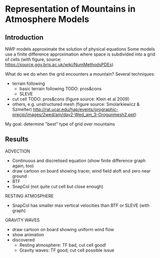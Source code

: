 Representation of Mountains in Atmosphere Models
================================================

Introduction
------------
NWP models approximate the solution of physical equations
Some models use a finite difference approximation where space is subdivided into a grid of cells
  (with figure, source: https://source.ggy.bris.ac.uk/wiki/NumMethodsPDEs)

What do we do when the grid encounters a mountain?  Several techniques:
- terrain following
  - basic terrain following
  TODO: pros&cons
  - SLEVE
- cut cell
  TODO: pros&cons
  (figure source: Klein et al 2009)
- others, e.g. unstructured mesh
  (figure source: Smolarkiewicz & Szmelter) http://ral.ucar.edu/hap/events/orographic-precip/images/2wed/am/day2-Wed_am_3-Orogunmesh2.ppt)

My goal: determine "best" type of grid over mountains

Results
-------
ADVECTION
- Continuous and discretised equation (show finite difference graph again, too)
- draw cartoon on board showing tracer, wind field aloft and zero near ground
- BTF
- SnapCol (not quite cut cell but close enough)

RESTING ATMOSPHERE
- SnapCol has smaller max vertical velocities than BTF or SLEVE (with graph)

GRAVITY WAVES
- draw cartoon on board showing uniform wind flow
- show animation
- discovered 
  - Resting atmosphere: TF bad, cut cell good!
  - Gravity waves: TF good, cut cell possible issue

